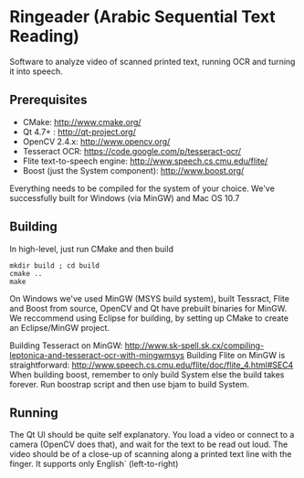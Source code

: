 Ringeader (Arabic Sequential Text Reading)
=======================

Software to analyze video of scanned printed text, running OCR and turning it into speech.

Prerequisites
-------------
* CMake: http://www.cmake.org/
* Qt 4.7+ : http://qt-project.org/
* OpenCV 2.4.x: http://www.opencv.org/
* Tesseract OCR: https://code.google.com/p/tesseract-ocr/
* Flite text-to-speech engine: http://www.speech.cs.cmu.edu/flite/ 
* Boost (just the System component): http://www.boost.org/

Everything needs to be compiled for the system of your choice. We've successfully built for Windows (via MinGW) and Mac OS 10.7

Building
--------
In high-level, just run CMake and then build

	mkdir build ; cd build
	cmake ..
	make

On Windows we've used MinGW (MSYS build system), built Tessract, Flite and Boost from source, OpenCV and Qt have prebuilt binaries for MinGW.
We reccommend using Eclipse for building, by setting up CMake to create an Eclipse/MinGW project.

Building Tesseract on MinGW: http://www.sk-spell.sk.cx/compiling-leptonica-and-tesseract-ocr-with-mingwmsys
Building Flite on MinGW is straightforward: http://www.speech.cs.cmu.edu/flite/doc/flite_4.html#SEC4
When building boost, remember to only build System else the build takes forever. Run boostrap script and then use bjam to build System.

Running
-------
The Qt UI should be quite self explanatory. You load a video or connect to a camera (OpenCV does that), and wait for the text to be read out loud. 
The video should be of a close-up of scanning along a printed text line with the finger.
It supports only English` (left-to-right)
